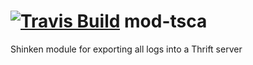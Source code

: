 <a href='https://travis-ci.org/shinken-monitoring/mod-tsca'><img src='https://api.travis-ci.org/shinken-monitoring/mod-tsca.svg?branch=master' alt='Travis Build'></a>
mod-tsca
========

Shinken module for exporting all logs into a Thrift server
